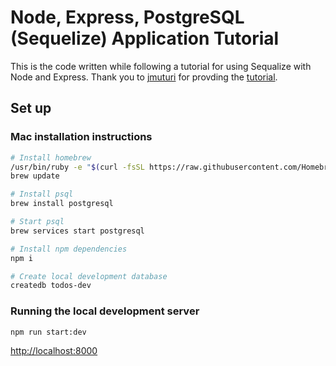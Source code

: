 # Node, Express, PostgreSQL (Sequelize) Application Tutorial

This is the code written while following a tutorial for using Sequalize with Node and Express. Thank you to [jmuturi](https://scotch.io/@jmuturi) for provding the [tutorial](https://scotch.io/tutorials/getting-started-with-node-express-and-postgres-using-sequelize).

## Set up

### Mac installation instructions

```bash
# Install homebrew
/usr/bin/ruby -e "$(curl -fsSL https://raw.githubusercontent.com/Homebrew/install/master/install)"
brew update

# Install psql
brew install postgresql

# Start psql
brew services start postgresql

# Install npm dependencies
npm i

# Create local development database
createdb todos-dev
```

### Running the local development server

```bash
npm run start:dev
```

[http://localhost:8000](http://localhost:8000)